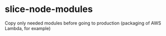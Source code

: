 # slice-node-modules
Copy only needed modules before going to production (packaging of AWS Lambda, for example)
